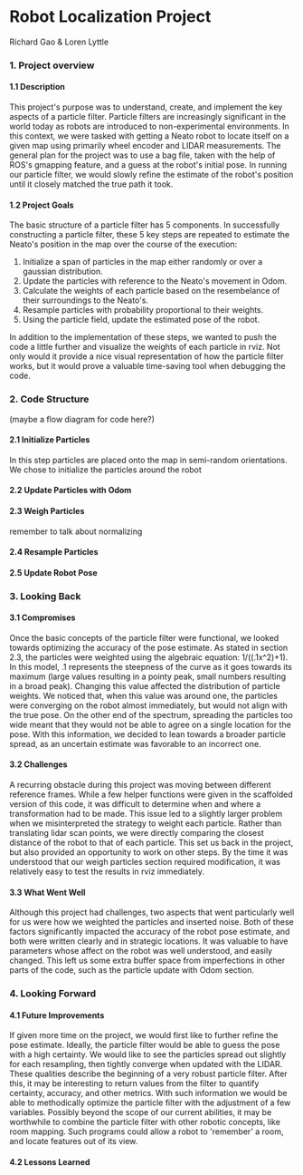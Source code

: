 # Robot Localization Project
Richard Gao & Loren Lyttle

### 1. Project overview
#### 1.1 Description
This project's purpose was to understand, create, and implement the key aspects of a particle filter. Particle filters are increasingly significant in the world today as robots are introduced to non-experimental environments. In this context, we were tasked with getting a Neato robot to locate itself on a given map using primarily wheel encoder and LIDAR measurements. The general plan for the project was to use a bag file, taken with the help of ROS's gmapping feature, and a guess at the robot's initial pose. In running our particle filter, we would slowly refine the estimate of the robot's position until it closely matched the true path it took.
#### 1.2 Project Goals
The basic structure of a particle filter has 5 components. In successfully constructing a particle filter, these 5 key steps are repeated to estimate the Neato's position in the map over the course of the execution:

1. Initialize a span of particles in the map either randomly or over a gaussian distribution.
2. Update the particles with reference to the Neato's movement in Odom.
3. Calculate the weights of each particle based on the resembelance of their surroundings to the Neato's.
4. Resample particles with probability proportional to their weights.
5. Using the particle field, update the estimated pose of the robot.

In addition to the implementation of these steps, we wanted to push the code a little further and visualize the weights of each particle in rviz. Not only would it provide a nice visual representation of how the particle filter works, but it would prove a valuable time-saving tool when debugging the code.

### 2. Code Structure
(maybe a flow diagram for code here?)
#### 2.1 Initialize Particles
In this step particles are placed onto the map in semi-random orientations. We chose to initialize the particles around the robot 
#### 2.2 Update Particles with Odom
#### 2.3 Weigh Particles
remember to talk about normalizing
#### 2.4 Resample Particles
#### 2.5 Update Robot Pose

### 3. Looking Back
#### 3.1 Compromises
Once the basic concepts of the particle filter were functional, we looked towards optimizing the accuracy of the pose estimate. As stated in section 2.3, the particles were weighted using the algebraic equation: 1/((.1x^2)+1). In this model, .1 represents the steepness of the curve as it goes towards its maximum (large values resulting in a pointy peak, small numbers resulting in a broad peak). Changing this value affected the distribution of particle weights. We noticed that, when this value was around one, the particles were converging on the robot almost immediately, but would not align with the true pose. On the other end of the spectrum, spreading the particles too wide meant that they would not be able to agree on a single location for the pose. With this information, we decided to lean towards a broader particle spread, as an uncertain estimate was favorable to an incorrect one.
#### 3.2 Challenges
A recurring obstacle during this project was moving between different reference frames. While a few helper functions were given in the scaffolded version of this code, it was difficult to determine when and where a transformation had to be made. This issue led to a slightly larger problem when we misinterpreted the strategy to weight each particle. Rather than translating lidar scan points, we were directly comparing the closest distance of the robot to that of each particle. This set us back in the project, but also provided an opportunity to work on other steps. By the time it was understood that our weigh particles section required modification, it was relatively easy to test the results in rviz immediately.
#### 3.3 What Went Well
Although this project had challenges, two aspects that went particularly well for us were how we weighted the particles and inserted noise. Both of these factors significantly impacted the accuracy of the robot pose estimate, and both were written clearly and in strategic locations. It was valuable to have parameters whose affect on the robot was well understood, and easily changed. This left us some extra buffer space from imperfections in other parts of the code, such as the particle update with Odom section.

### 4. Looking Forward
#### 4.1 Future Improvements
If given more time on the project, we would first like to further refine the pose estimate. Ideally, the particle filter would be able to guess the pose with a high certainty. We would like to see the particles spread out slightly for each resampling, then tightly converge when updated with the LIDAR. These qualities describe the beginning of a very robust particle filter. After this, it may be interesting to return values from the filter to quantify certainty, accuracy, and other metrics. With such information we would be able to methodically optimize the particle filter with the adjustment of a few variables.
Possibly beyond the scope of our current abilities, it may be worthwhile to combine the particle filter with other robotic concepts, like room mapping. Such programs could allow a robot to 'remember' a room, and locate features out of its view.
#### 4.2 Lessons Learned
